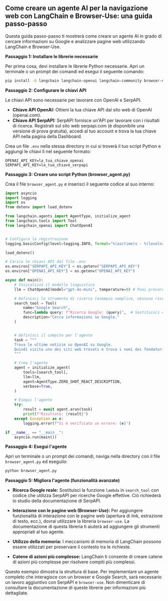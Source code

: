 ## Come creare un agente AI per la navigazione web con LangChain e Browser-Use: una guida passo-passo

Questa guida passo-passo ti mostrerà come creare un agente AI in grado di cercare informazioni su Google e analizzare pagine web utilizzando LangChain e Browser-Use.

**Passaggio 1: Installare le librerie necessarie**

Per prima cosa, devi installare le librerie Python necessarie. Apri un terminale o un prompt dei comandi ed esegui il seguente comando:

```bash
pip install -U langchain langchain-openai langchain-community browser-use python-dotenv serpapi google-search-results numexpr
```

**Passaggio 2: Configurare le chiavi API**

Le chiavi API sono necessarie per lavorare con OpenAI e SerpAPI.

* **Chiave API OpenAI:** Ottieni la tua chiave API dal sito web di OpenAI (openai.com).
* **Chiave API SerpAPI:** SerpAPI fornisce un'API per lavorare con i risultati di ricerca. Registrati sul sito web serpapi.com (è disponibile una versione di prova gratuita), accedi al tuo account e trova la tua chiave API nella pagina della Dashboard.

Crea un file `.env` nella stessa directory in cui si troverà il tuo script Python e aggiungi le chiavi lì nel seguente formato:

```
OPENAI_API_KEY=la_tua_chiave_openai
SERPAPI_API_KEY=la_tua_chiave_serpapi
```

**Passaggio 3: Creare uno script Python (browser_agent.py)**

Crea il file `browser_agent.py` e inserisci il seguente codice al suo interno:

```python
import asyncio
import logging
import os
from dotenv import load_dotenv

from langchain.agents import AgentType, initialize_agent
from langchain.tools import Tool
from langchain_openai import ChatOpenAI


# Configura la registrazione
logging.basicConfig(level=logging.INFO, format="%(asctime)s - %(levelname)s - %(message)s")

load_dotenv()

# Carica le chiavi API dal file .env
os.environ["SERPAPI_API_KEY"] = os.getenv("SERPAPI_API_KEY")
os.environ["OPENAI_API_KEY"] = os.getenv("OPENAI_API_KEY")

async def main():
    # Inizializza il modello linguistico
    llm = ChatOpenAI(model="gpt-4o-mini", temperature=0) # Puoi provare altri modelli

    # Definisci lo strumento di ricerca (esempio semplice, nessuna ricerca Google effettiva)
    search_tool = Tool(
        name="Google Search",
        func=lambda query: f"Ricerca Google: {query}",  # Sostituisci con la ricerca effettiva usando SerpAPI se necessario
        description="Cerca informazioni su Google."
    )


    # Definisci il compito per l'agente
    task = """
    Trova le ultime notizie su OpenAI su Google.
    Quindi visita uno dei siti web trovati e trova i nomi dei fondatori.
    """

    # Crea l'agente
    agent = initialize_agent(
        tools=[search_tool],
        llm=llm,
        agent=AgentType.ZERO_SHOT_REACT_DESCRIPTION,
        verbose=True,
    )

    # Esegui l'agente
    try:
        result = await agent.arun(task)
        print(f"Risultato: {result}")
    except Exception as e:
        logging.error(f"Si è verificato un errore: {e}")

if __name__ == "__main__":
    asyncio.run(main())
```

**Passaggio 4: Esegui l'agente**

Apri un terminale o un prompt dei comandi, naviga nella directory con il file `browser_agent.py` ed eseguilo:

```bash
python browser_agent.py
```

**Passaggio 5: Migliora l'agente (funzionalità avanzate)**

* **Ricerca Google reale:** Sostituisci la funzione `lambda` in `search_tool` con codice che utilizza SerpAPI per ricerche Google effettive. Ciò richiederà lo studio della documentazione di SerpAPI.

* **Interazione con le pagine web (Browser-Use):** Per aggiungere funzionalità di interazione con le pagine web (apertura di link, estrazione di testo, ecc.), dovrai utilizzare la libreria `browser-use`. La documentazione di questa libreria ti aiuterà ad aggiungere gli strumenti appropriati al tuo agente.

* **Utilizzo della memoria:** I meccanismi di memoria di LangChain possono essere utilizzati per preservare il contesto tra le richieste.

* **Catene di azioni più complesse:** LangChain ti consente di creare catene di azioni più complesse per risolvere compiti più complessi.


Questo esempio dimostra la struttura di base. Per implementare un agente completo che interagisce con un browser e Google Search, sarà necessario un lavoro aggiuntivo con SerpAPI e `browser-use`. Non dimenticare di consultare la documentazione di queste librerie per informazioni più dettagliate.
